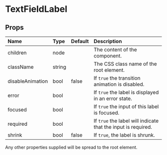 TextFieldLabel
==============



Props
-----

| Name | Type | Default | Description |
|:-----|:-----|:--------|:------------|
| children | node |  | The content of the component. |
| className | string |  | The CSS class name of the root element. |
| disableAnimation | bool | false | If `true` the transition animation is disabled. |
| error | bool |  | If `true` the label is displayed in an error state. |
| focused | bool |  | If `true` the input of this label is focused. |
| required | bool |  | If `true` the label will indicate that the input is required. |
| shrink | bool | false | If `true`, the label is shrunk. |

Any other properties supplied will be spread to the root element.
